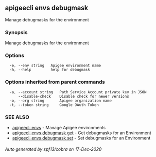 ## apigeecli envs debugmask

Manage debugmasks for the environment

### Synopsis

Manage debugmasks for the environment

### Options

```
  -e, --env string   Apigee environment name
  -h, --help         help for debugmask
```

### Options inherited from parent commands

```
  -a, --account string   Path Service Account private key in JSON
      --disable-check    Disable check for newer versions
  -o, --org string       Apigee organization name
  -t, --token string     Google OAuth Token
```

### SEE ALSO

* [apigeecli envs](apigeecli_envs.md)	 - Manage Apigee environments
* [apigeecli envs debugmask get](apigeecli_envs_debugmask_get.md)	 - Get debugmasks for an Environment
* [apigeecli envs debugmask set](apigeecli_envs_debugmask_set.md)	 - Set debugmasks for an Environment

###### Auto generated by spf13/cobra on 17-Dec-2020
